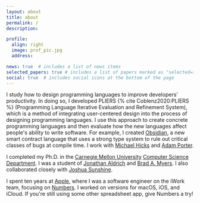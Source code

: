```yaml
---
layout: about
title: about
permalink: /
description: 

profile:
  align: right
  image: prof_pic.jpg
  address: 

news: true  # includes a list of news items
selected_papers: true # includes a list of papers marked as "selected={true}"
social: true  # includes social icons at the bottom of the page
---
```


I study how to design programming languages to improve developers' productivity. In doing so, I developed PLIERS {% cite Coblenz2020:PLIERS %} (Programming Language Iterative Evaluation and Refinement System), which is a method of integrating user-centered design into the process of designing programming languages. I use this approach to create concrete programming languages and then evaluate how the new languages affect people's ability to write software. For example, I created [Obsidian](http://www.obsidian-lang.org/), a new smart contract language that uses a strong type system to rule out critical classes of bugs at compile time. I work with [Michael Hicks](http://www.cs.umd.edu/~mwh/) and [Adam Porter](https://www.cs.umd.edu/users/aporter/).

I completed my Ph.D. in the [Carnegie Mellon University](http://www.cmu.edu/) [Computer Science Department](http://csd.cmu.edu). I was a student of [Jonathan Aldrich](http://www.cs.cmu.edu/~aldrich/) and [Brad A. Myers](http://www.cs.cmu.edu/~bam/). I also collaborated closely with [Joshua Sunshine](http://www.cs.cmu.edu/~jssunshi/). 

I spent ten years at [Apple](http://www.apple.com/), where I was a software engineer on the iWork team, focusing on [Numbers](http://www.apple.com/iwork/numbers/). I worked on versions for macOS, iOS, and iCloud. If you're still using some other spreadsheet app, give Numbers a try!
